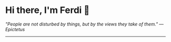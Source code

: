 <h1>Hi there, I'm Ferdi 👋</h1>

<p><em>
  "People are not disturbed by things, but by the views they take of them." — Epictetus
</em></p>

---
